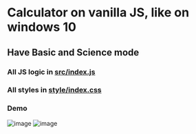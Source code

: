 # Calculator on vanilla JS, like on windows 10 #

## Have Basic and Science mode ##

### All JS logic in [src/index.js](https://github.com/KirushaGIT/calculator/blob/main/src/index.js#L1) ###

### All styles in [style/index.css](https://github.com/KirushaGIT/calculator/blob/main/style/index.css#L1) ###

### Demo ###
![image](https://user-images.githubusercontent.com/57805489/160237582-386adcbc-6def-46d4-b8fb-5ada67126a06.png)
![image](https://user-images.githubusercontent.com/57805489/160237669-b6ad657a-e271-4928-8b3c-3465874a4105.png)
